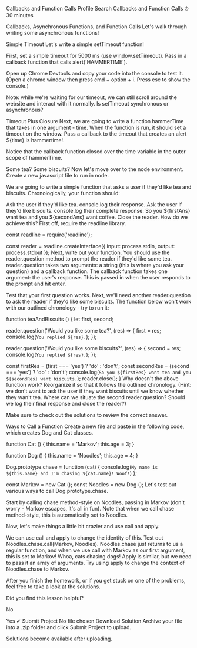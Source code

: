 
Callbacks and Function Calls
Profile
Search
Callbacks and Function Calls
⏱ 30 minutes

Callbacks, Asynchronous Functions, and Function Calls
Let's walk through writing some asynchronous functions!

Simple Timeout
Let's write a simple setTimeout function!

First, set a simple timeout for 5000 ms (use window.setTimeout). Pass in a callback function that calls alert('HAMMERTIME').

Open up Chrome Devtools and copy your code into the console to test it. (Open a chrome window then press cmd + option + i. Press esc to show the console.)

Note: while we're waiting for our timeout, we can still scroll around the website and interact with it normally. Is setTimeout synchronous or asynchronous?

Timeout Plus Closure
Next, we are going to write a function hammerTime that takes in one argument - time. When the function is run, it should set a timeout on the window. Pass a callback to the timeout that creates an alert ${time} is hammertime!.

Notice that the callback function closed over the time variable in the outer scope of hammerTime.

Some tea? Some biscuits?
Now let's move over to the node environment. Create a new javascript file to run in node.

We are going to write a simple function that asks a user if they'd like tea and biscuits. Chronologically, your function should:

Ask the user if they'd like tea.
console.log their response.
Ask the user if they'd like biscuits.
console.log their complete response: So you ${firstAns} want tea and you ${secondAns} want coffee.
Close the reader.
How do we achieve this? First off, require the readline library.

const readline = require('readline');

const reader = readline.createInterface({
  input: process.stdin,
  output: process.stdout
});
Next, write out your function. You should use the reader.question method to prompt the reader if they'd like some tea. reader.question takes two arguments: a string (this is where you ask your question) and a callback function. The callback function takes one argument: the user's response. This is passed in when the user responds to the prompt and hit enter.

Test that your first question works. Next, we'll need another reader.question to ask the reader if they'd like some biscuits. The function below won't work with our outlined chronology - try to run it:

function teaAndBiscuits () {
  let first, second;

  reader.question('Would you like some tea?', (res) => {
    first = res;
    console.log(`You replied ${res}.`);
  });

  reader.question('Would you like some biscuits?', (res) => {
    second = res;
    console.log(`You replied ${res}.`);
  });

  const firstRes = (first === 'yes') ? 'do' : 'don\'t';
  const secondRes = (second === 'yes') ? 'do' : 'don\'t';
  console.log(`So you ${firstRes} want tea and you ${secondRes} want biscuits.`);
  reader.close();
}
Why doesn't the above function work? Reorganize it so that it follows the outlined chronology. (Hint: we don't want to ask the user if they want biscuits until we know whether they wan't tea. Where can we situate the second reader.question? Should we log their final response and close the reader?)

Make sure to check out the solutions to review the correct answer.

Ways to Call a Function
Create a new file and paste in the following code, which creates Dog and Cat classes.

function Cat () {
  this.name = 'Markov';
  this.age = 3;
}

function Dog () {
  this.name = 'Noodles';
  this.age = 4;
}

Dog.prototype.chase = function (cat) {
  console.log(`My name is ${this.name} and I'm chasing ${cat.name}! Woof!`)
};

const Markov = new Cat ();
const Noodles = new Dog ();
Let's test out various ways to call Dog.prototype.chase.

Start by calling chase method-style on Noodles, passing in Markov (don't worry - Markov escapes, it's all in fun). Note that when we call chase method-style, this is automatically set to Noodles.

Now, let's make things a little bit crazier and use call and apply.

We can use call and apply to change the identity of this. Test out Noodles.chase.call(Markov, Noodles). Noodles.chase just returns to us a regular function, and when we use call with Markov as our first argument, this is set to Markov! Whoa, cats chasing dogs! Apply is similar, but we need to pass it an array of arguments. Try using apply to change the context of Noodles.chase to Markov.

After you finish the homework, or if you get stuck on one of the problems, feel free to take a look at the solutions.

Did you find this lesson helpful?

No

Yes
✔︎ Submit Project
No file chosen
Download Solution
Archive your file into a .zip folder and click Submit Project to upload.

Solutions become available after uploading.